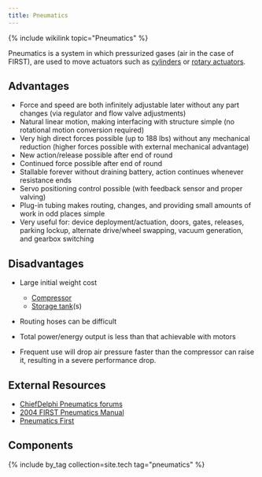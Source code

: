 ```yaml
---
title: Pneumatics
---
```


{% include wikilink topic="Pneumatics" %}

Pneumatics is a system in which pressurized gases (air in the case of FIRST), are used to move actuators such as [cylinders](Cylinder "Cylinder") or [rotary actuators](rotary-actuator "Rotary actuator").

## Advantages

- Force and speed are both infinitely adjustable later without any part changes (via regulator and flow valve adjustments)
- Natural linear motion, making interfacing with structure simple (no rotational motion conversion required)
- Very high direct forces possible (up to 188 lbs) without any mechanical reduction (higher forces possible with external mechanical advantage)
- New action/release possible after end of round
- Continued force possible after end of round
- Stallable forever without draining battery, action continues whenever resistance ends
- Servo positioning control possible (with feedback sensor and proper valving)
- Plug-in tubing makes routing, changes, and providing small amounts of work in odd places simple
- Very useful for: device deployment/actuation, doors, gates, releases, parking lockup, alternate drive/wheel swapping, vacuum generation, and gearbox switching

## Disadvantages

- Large initial weight cost 

  - [Compressor](compressor "Compressor")
  - [Storage tank](storage-tank "Storage tank")(s)

- Routing hoses can be difficult
- Total power/energy output is less than that achievable with motors
- Frequent use will drop air pressure faster than the compressor can raise it, resulting in a severe performance drop.

## External Resources

- [ChiefDelphi Pneumatics forums](http://www.chiefdelphi.com/forums/forumdisplay.php?f=54 "http://www.chiefdelphi.com/forums/forumdisplay.php?f=54")
- [2004 FIRST Pneumatics Manual](http://www2.usfirst.org/2004comp/2004_FIRST_Pneumatics_Manual.pdf "http://www2.usfirst.org/2004comp/2004_FIRST_Pneumatics_Manual.pdf")
- [Pneumatics First](http://www.pneumaticsfirst.org/ "http://www.pneumaticsfirst.org/")

## Components

{% include by_tag collection=site.tech tag="pneumatics" %}

